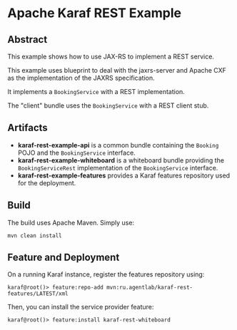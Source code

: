 <!--
    Licensed to the Apache Software Foundation (ASF) under one
    or more contributor license agreements.  See the NOTICE file
    distributed with this work for additional information
    regarding copyright ownership.  The ASF licenses this file
    to you under the Apache License, Version 2.0 (the
    "License"); you may not use this file except in compliance
    with the License.  You may obtain a copy of the License at

      http://www.apache.org/licenses/LICENSE-2.0

    Unless required by applicable law or agreed to in writing,
    software distributed under the License is distributed on an
    "AS IS" BASIS, WITHOUT WARRANTIES OR CONDITIONS OF ANY
    KIND, either express or implied.  See the License for the
    specific language governing permissions and limitations
    under the License.
-->
# Apache Karaf REST Example

## Abstract

This example shows how to use JAX-RS to implement a REST service.

This example uses blueprint to deal with the jaxrs-server and Apache CXF as the implementation of the JAXRS specification.

It implements a `BookingService` with a REST implementation. 

The "client" bundle uses the `BookingService` with a REST client stub.

## Artifacts

* **karaf-rest-example-api** is a common bundle containing the `Booking` POJO and the `BookingService` interface.   
* **karaf-rest-example-whiteboard** is a whiteboard bundle providing the `BookingServiceRest` implementation of the `BookingService` interface.
* **karaf-rest-example-features** provides a Karaf features repository used for the deployment.

## Build

The build uses Apache Maven. Simply use:

```
mvn clean install
```

## Feature and Deployment

On a running Karaf instance, register the features repository using:

```
karaf@root()> feature:repo-add mvn:ru.agentlab/karaf-rest-features/LATEST/xml
```

Then, you can install the service provider feature:

```
karaf@root()> feature:install karaf-rest-whiteboard
```

